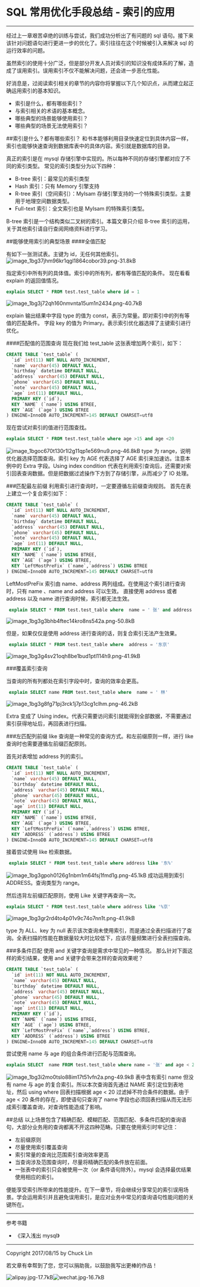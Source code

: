 # SQL 常用优化手段总结 - 索引的应用

---

经过上一章艰苦卓绝的训练与尝试，我们成功分析出了有问题的 sql 语句。接下来该针对问题语句进行更进一步的优化了。索引往往在这个时候被引入来解决 sql 的运行效率的问题。

虽然索引的使用十分广泛，但是部分开发人员对索引的知识没有成体系的了解，造成了误用索引。误用索引不仅不能解决问题，还会进一步恶化性能。

好消息是，过阅读索引相关的章节的内容你将掌握以下几个知识点，从而建立起正确运用索引的基本知识。

- 索引是什么，都有哪些索引？
- 与索引相关的术语的基本概念。
- 哪些典型的场景能够使用索引？
- 哪些典型的场景无法使用索引？

##索引是什么？都有哪些索引？
和书本能够利用目录快速定位到具体内容一样，索引也能够快速查询到数据库表中的具体内容。索引就是数据库的目录。

真正的索引是在 mysql 存储引擎中实现的。所以每种不同的存储引擎都对应了不同的索引类型。
常见的索引类型分为以下四种：

- B-tree 索引：最常见的索引类型
- Hash 索引：只有 Memory 引擎支持
- R-tree 索引（空间索引）：MyIsam 存储引擎支持的一个特殊索引类型。主要用于地理空间数据类型。
- Full-text 索引：全文索引也是 MyIsam 的特殊索引类型。

B-tree 索引是一个结构类似二叉树的索引。本篇文章只介绍 B-tree 索引的运用，关于其他索引请自行查阅网络资料进行学习。

##能够使用索引的典型场景
####全值匹配

有如下一张测试表。主键为 id，无任何其他索引。
![image_1bg37jhm96kr1qgl1864cobor39.png-31.8kB][1]

指定索引中所有列的具体值。索引中的所有列，都有等值匹配的条件。
现在看看 explain 的返回值情况。

```sql
explain SELECT * FROM test.test_table where id = 1
```
![image_1bg3j72qh160nmvnta15um1n2434.png-40.7kB][2]

explain 输出结果中字段 type 的值为 const，表示为常量。即对索引中的列有等值的匹配条件。
字段 key 的值为 Primary。表示索引优化器选择了主键索引进行优化。

####匹配值的范围查询
现在我们给 test_table 这张表增加两个索引，如下：
```sql
CREATE TABLE `test_table` (
  `id` int(11) NOT NULL AUTO_INCREMENT,
  `name` varchar(45) DEFAULT NULL,
  `birthday` datetime DEFAULT NULL,
  `address` varchar(45) DEFAULT NULL,
  `phone` varchar(45) DEFAULT NULL,
  `note` varchar(45) DEFAULT NULL,
  `age` int(11) DEFAULT NULL,
  PRIMARY KEY (`id`),
  KEY `NAME` (`name`) USING BTREE,
  KEY `AGE` (`age`) USING BTREE
) ENGINE=InnoDB AUTO_INCREMENT=145 DEFAULT CHARSET=utf8

```
现在尝试对索引的值进行范围查找。
```sql
explain SELECT * FROM test.test_table where age >15 and age <20
```
![image_1bgoc670t130r1l2g11qp1e569nu9.png-46.8kB][3]
type 为 range，说明优化器选择范围查询。索引 key 为 AGE 代表选择了 AGE 索引来加速访。注意本例中的 Extra 字段。Using index condition 代表在利用索引查询后，还需要对索引回表查询数据。但是把数据过滤操作下方到了存储引擎，从而减少了 IO 处理。

###匹配最左前缀
利用索引进行查询时，一定要遵循左前缀查询规则。
首先在表上建立一个复合索引如下：
```sql
CREATE TABLE `test_table` (
  `id` int(11) NOT NULL AUTO_INCREMENT,
  `name` varchar(45) DEFAULT NULL,
  `birthday` datetime DEFAULT NULL,
  `address` varchar(45) DEFAULT NULL,
  `phone` varchar(45) DEFAULT NULL,
  `note` varchar(45) DEFAULT NULL,
  `age` int(11) DEFAULT NULL,
  PRIMARY KEY (`id`),
  KEY `NAME` (`name`) USING BTREE,
  KEY `AGE` (`age`) USING BTREE,
  KEY `LeftMostPreFix` (`name`,`address`) USING BTREE
) ENGINE=InnoDB AUTO_INCREMENT=145 DEFAULT CHARSET=utf8
```
LeftMostPreFix 索引由 name、address 两列组成。在使用这个索引进行查询时，只有 name 、name and address 可以生效。
直接使用 address 或者 address 以及 name 进行查询时候，索引都无法生效。
```sql
 explain SELECT * FROM test.test_table where  name = ' 张' and address = '东京'

```

![image_1bg3g3bhb4ftec14kro8ns542a.png-50.8kB][4]

但是，如果仅仅是使用 address 进行查询的话，则复合索引无法产生效果。
```sql
 explain SELECT * FROM test.test_table where  address = '东京'
```
![image_1bg3g4sv21oqh8be1bud1ptl114h9.png-41.9kB][5]

###覆盖索引查询

当查询的所有列都处在索引字段中时，查询的效率会更高。
```sql
 explain SELECT name FROM test.test_table where  name = ' 林'
```

![image_1bg3g8fg71pj3rck1j7p13cg1clhm.png-46.2kB][6]

Extra 变成了 Using index。代表只需要访问索引就能得到全部数据，不需要通过索引获得地址后，再回表进行扫描。

###左匹配列前缀
like 查询是一种常见的查询方式。和左前缀原则一样，进行 like 查询时也需要遵循左前缀匹配原则。

首先对表增加 address 列的索引。
```sql
CREATE TABLE `test_table` (
  `id` int(11) NOT NULL AUTO_INCREMENT,
  `name` varchar(45) DEFAULT NULL,
  `birthday` datetime DEFAULT NULL,
  `address` varchar(45) DEFAULT NULL,
  `phone` varchar(45) DEFAULT NULL,
  `note` varchar(45) DEFAULT NULL,
  `age` int(11) DEFAULT NULL,
  PRIMARY KEY (`id`),
  KEY `NAME` (`name`) USING BTREE,
  KEY `AGE` (`age`) USING BTREE,
  KEY `LeftMostPreFix` (`name`,`address`) USING BTREE,
  KEY `ADDRESS` (`address`) USING BTREE
) ENGINE=InnoDB AUTO_INCREMENT=145 DEFAULT CHARSET=utf8
```
接着尝试使用 like 检索数据。
```sql
 explain SELECT * FROM test.test_table where address like '东%'
```
![image_1bg3gpoh0126g1nbm1m64fsj1fmd1g.png-45.1kB][7]
成功运用到索引 ADDRESS。查询类型为 range。

然后违背左前缀匹配原则，使用 Like 关键字再查询一次。
```sql
explain SELECT * FROM test.test_table where address like '%京'
```
![image_1bg3gr2rd4to4p01v9c74o7nn1t.png-41.9kB][8]

type 为 ALL、key 为 null 表示该次查询未使用索引，而是通过全表扫描进行了查询。全表扫描的性能在数据量较大时比较低下，应该尽量频繁进行全表扫描查询。


###多条件匹配
使用 and 关键字查询是需求中常见的一种情况。
那么针对下面这样的索引结果，使用 and 关键字会带来怎样的查询效果呢？
```sql
CREATE TABLE `test_table` (
  `id` int(11) NOT NULL AUTO_INCREMENT,
  `name` varchar(45) DEFAULT NULL,
  `birthday` datetime DEFAULT NULL,
  `address` varchar(45) DEFAULT NULL,
  `phone` varchar(45) DEFAULT NULL,
  `note` varchar(45) DEFAULT NULL,
  `age` int(11) DEFAULT NULL,
  PRIMARY KEY (`id`),
  KEY `NAME` (`name`) USING BTREE,
  KEY `AGE` (`age`) USING BTREE,
  KEY `LeftMostPreFix` (`name`,`address`) USING BTREE,
  KEY `ADDRESS` (`address`) USING BTREE
) ENGINE=InnoDB AUTO_INCREMENT=145 DEFAULT CHARSET=utf8
```
尝试使用 name 与 age 的组合条件进行匹配与范围查询。
```sql
explain SELECT  name FROM test.test_table where name = '张' and age < 20;
```
![image_1bg3i2mo0tslo88im17t51vfn2a.png-49.9kB][9]
表中含有索引 name 但没有 name 与 age 的复合索引。所以本次查询首先通过 NAME 索引定位到表地址，然后 using where 回表扫描根据 age < 20 过滤掉不符合条件的数据。由于 age < 20 条件的存在，即使语句只查询了 name 字段也必须回表扫描从而无法形成索引覆盖查询，对查询性能造成了影响。


##总结
以上场景包含了精确匹配、模糊匹配、范围匹配、多条件匹配的查询语句，大部分业务用的查询都离不开这四种范畴。只要在使用索引时牢记住：

- 左前缀原则 
- 尽量使用索引覆盖查询
- 索引常量的查询比范围索引查询效率更高
- 当查询涉及范围查询时，尽量将精确匹配的条件放在前面。
- 一张表中的索引只会被使用一次（or 条件语句除外）。mysql 会选择最优结果使用相应的索引。

便能享受索引所带来的性能提升。在下一章节，将会继续分享常见的索引误用场景。学会运用索引并且避免误用索引，是应对业务中常见的查询语句性能问题的关键所在。


---

参考书籍
- 《深入浅出 mysql》

---

Copyright 2017/08/15 by Chuck Lin

若文章有幸帮到了您，您可以捐助我，以鼓励我写出更棒的作品！

![alipay.jpg-17.7kB][99]![wechat.jpg-16.7kB][98]


[99]: http://static.zybuluo.com/mikumikulch/6g65s5tsspdmsk87a8ariszo/alipay.jpg
[98]: http://static.zybuluo.com/mikumikulch/rk5hldgo4wi9fv23xu3vm8pf/wechat.jpg


  [1]: http://static.zybuluo.com/mikumikulch/zuqchbxkq2maphi6pxhsw4ak/image_1bg37jhm96kr1qgl1864cobor39.png
  [2]: http://static.zybuluo.com/mikumikulch/rkgjhif22l9vc8hhriolvfbw/image_1bg3j72qh160nmvnta15um1n2434.png
  [3]: http://static.zybuluo.com/mikumikulch/do5xtj56ywqrkdmicotw5089/image_1bgoc670t130r1l2g11qp1e569nu9.png
  [4]: http://static.zybuluo.com/mikumikulch/o5vmlkjzc4cpk277mksigi8p/image_1bg3g3bhb4ftec14kro8ns542a.png
  [5]: http://static.zybuluo.com/mikumikulch/msjvr9xl1a7yhvy5aeoquuen/image_1bg3g4sv21oqh8be1bud1ptl114h9.png
  [6]: http://static.zybuluo.com/mikumikulch/dg1ue7q34iad5n5gh3doh6aw/image_1bg3g8fg71pj3rck1j7p13cg1clhm.png
  [7]: http://static.zybuluo.com/mikumikulch/cn6bna9ean95xmexjo5ivd1b/image_1bg3gpoh0126g1nbm1m64fsj1fmd1g.png
  [8]: http://static.zybuluo.com/mikumikulch/iid14z7dnq9zv9b6ri3f4qeg/image_1bg3gr2rd4to4p01v9c74o7nn1t.png
  [9]: http://static.zybuluo.com/mikumikulch/l66ops4objnhnz8prozsi4rg/image_1bg3i2mo0tslo88im17t51vfn2a.png